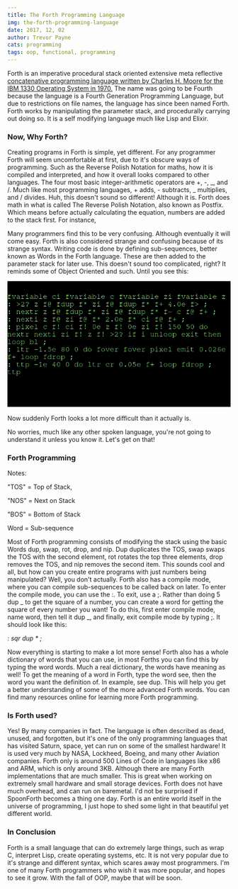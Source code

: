 ```yaml
---
title: The Forth Programming Language
img: the-forth-programming-language
date: 2017, 12, 02
author: Trevor Payne
cats: programming
tags: oop, functional, programming
---
```


Forth is an imperative procedural stack oriented extensive meta reflective
[concatenative programming language written by Charles H. Moore for the IBM 1330 Operating System in 1970.](https://en.wikipedia.org/wiki/Concatenative_programming_language)
The name was going to be Fourth because the language is a Fourth Generation
Programming Language, but due to restrictions on file names, the language has
since been named Forth. Forth works by manipulating the parameter stack, and
procedurally carrying out doing so. It is a self modifying language much like
Lisp and Elixir.

### Now, Why Forth?

Creating programs in Forth is simple, yet different. For any programmer Forth
will seem uncomfortable at first, due to it's obscure ways of programming. Such
as the Reverse Polish Notation for maths, how it is compiled and interpreted,
and how it overall looks compared to other languages. The four most basic
integer-arithmetic operators are +, -, _, and /. Much like most programming
languages, + adds, - subtracts, _ multiplies, and / divides. Huh, this doesn't
sound so different! Although it is. Forth does math in what is called The
Reverse Polish Notation, also known as Postfix. Which means before actually
calculating the equation, numbers are added to the stack first. For instance,

Many programmers find this to be very confusing. Although eventually it will
come easy. Forth is also considered strange and confusing because of its strange
syntax. Writing code is done by defining sub-sequences, better known as Words in
the Forth language. These are then added to the parameter stack for later use.
This doesn't sound too complicated, right? It reminds some of Object Oriented
and such. Until you see this:

![Forth Programming Language](/static/img/posts/the-forth-programming-language/forth-2.png)

Now suddenly Forth looks a lot more difficult than it actually is.

No worries, much like any other spoken language, you're not going to understand
it unless you know it. Let's get on that!

### Forth Programming

Notes:

"TOS" = Top of Stack,

"NOS" = Next on Stack

"BOS" = Bottom of Stack

Word = Sub-sequence

Most of Forth programming consists of modifying the stack using the basic Words
dup, swap, rot, drop, and nip. Dup duplicates the TOS, swap swaps the TOS with
the second element, rot rotates the top three elements, drop removes the TOS,
and nip removes the second item. This sounds cool and all, but how can you
create entire programs with just numbers being manipulated? Well, you don't
actually. Forth also has a compile mode, where you can compile sub-sequences to
be called back on later. To enter the compile mode, you can use the :. To exit,
use a ;. Rather than doing 5 dup _ to get the square of a number, you can create
a word for getting the square of every number you want! To do this, first enter
compile mode, name word, then tell it dup _, and finally, exit compile mode by
typing ;. It should look like this:

_: sqr dup \* ;_

Now everything is starting to make a lot more sense! Forth also has a whole
dictionary of words that you can use, in most Forths you can find this by typing
the word words. Much a real dictionary, the words have meaning as well! To get
the meaning of a word in Forth, type the word see, then the word you want the
definition of. In example, see dup. This will help you get a better
understanding of some of the more advanced Forth words. You can find many
resources online for learning more Forth programming.

### Is Forth used?

Yes! By many companies in fact. The language is often described as dead, unused,
and forgotten, but it's one of the only programming languages that has visited
Saturn, space, yet can run on some of the smallest hardware! It is used very
much by NASA, Lockheed, Boeing, and many other Aviation companies. Forth only is
around 500 Lines of Code in languages like x86 and ARM, which is only around
3KB. Although there are many Forth implementations that are much smaller. This
is great when working on extremely small hardware and small storage devices.
Forth does not have much overhead, and can run on baremetal. I'd not be
surprised if SpoonForth becomes a thing one day. Forth is an entire world itself
in the universe of programming, I just hope to shed some light in that beautiful
yet different world.

### In Conclusion

Forth is a small language that can do extremely large things, such as wrap C,
interpret Lisp, create operating systems, etc. It is not very popular due to
it's strange and different syntax, which scares away most programmers. I'm one
of many Forth programmers who wish it was more popular, and hopes to see it
grow. With the fall of OOP, maybe that will be soon.
